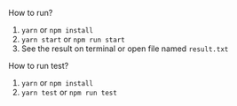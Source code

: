 How to run?

1. `yarn` or `npm install`
2. `yarn start` or `npm run start`
3. See the result on terminal or open file named `result.txt`

How to run test?
1. `yarn` or `npm install`
2. `yarn test` or `npm run test`